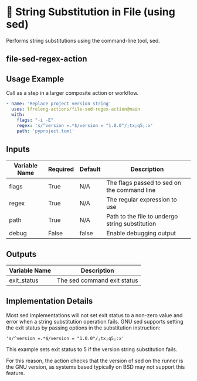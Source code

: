<!--
SPDX-License-Identifier: Apache-2.0
SPDX-FileCopyrightText: 2025 The Linux Foundation
-->

# 🔀 String Substitution in File (using sed)

Performs string substitutions using the command-line tool, sed.

## file-sed-regex-action

## Usage Example

Call as a step in a larger composite action or workflow.

<!-- markdownlint-disable MD013 -->

```yaml
- name: 'Replace project version string'
  uses: lfreleng-actions/file-sed-regex-action@main
  with:
    flags: "-i -E"
    regex: 's/^version =.*$/version = "1.0.0"/;tx;q5;:x'
    path: 'pyproject.toml'
```

<!-- markdownlint-enable MD013 -->

## Inputs

<!-- markdownlint-disable MD013 -->

| Variable Name | Required | Default | Description                                     |
| ------------- | -------- | ------- | ----------------------------------------------- |
| flags         | True     | N/A     | The flags passed to sed on the command line     |
| regex         | True     | N/A     | The regular expression to use                   |
| path          | True     | N/A     | Path to the file to undergo string substitution |
| debug         | False    | false   | Enable debugging output                         |

<!-- markdownlint-enable MD013 -->

## Outputs

<!-- markdownlint-disable MD013 -->

| Variable Name    | Description                                    |
| ---------------- | ---------------------------------------------- |
| exit_status      | The sed command exit status                    |

<!-- markdownlint-enable MD013 -->

## Implementation Details

Most sed implementations will not set exit status to a non-zero value and error
when a string substitution operation fails. GNU sed supports setting the exit
status by passing options in the substitution instruction:

`'s/^version =.*$/version = "1.0.0"/;tx;q5;:x'`

This example sets exit status to 5 if the version string substitution fails.

For this reason, the action checks that the version of sed on the runner is the
GNU version, as systems based typically on BSD may not support this feature.
